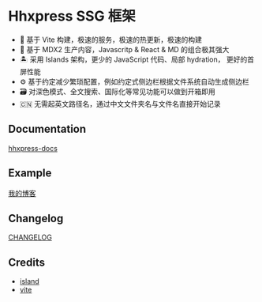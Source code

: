 # Hhxpress SSG 框架

- 🚀 基于 Vite 构建，极速的服务，极速的热更新，极速的构建
- 📝 基于 MDX2 生产内容，Javascritp & React & MD 的组合极其强大
- 🏝 采用 Islands 架构，更少的 JavaScript 代码、局部 hydration， 更好的首屏性能
- ⚙️ 基于约定减少繁琐配置，例如约定式侧边栏根据文件系统自动生成侧边栏
- 🗃 对深色模式、全文搜索、国际化等常见功能可以做到开箱即用
- 🇨🇳 无需起英文路径名，通过中文文件夹名与文件名直接开始记录

## Documentation

[hhxpress-docs](https://hhxpress-docs.vercel.app/)

## Example

[我的博客](https://hhxpress-site.vercel.app/)

## Changelog

[CHANGELOG](https://github.com/903040380/hhxpress/blob/master/CHANGELOG.md)

## Credits

- [island](https://github.com/sanyuan0704/island.js)
- [vite](https://github.com/vitejs/vite)

